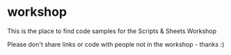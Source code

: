 # workshop

This is the place to find code samples for the Scripts & Sheets Workshop

Please don't share links or code with people not in the workshop - thanks :)
